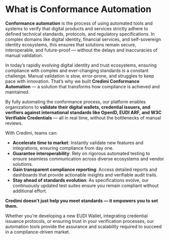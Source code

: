 # What is Conformance Automation

**Conformance automation** is the process of using automated tools and systems to verify that digital products and services strictly adhere to defined technical standards, protocols, and regulatory specifications. In complex domains like digital identity, financial services, and self-sovereign identity ecosystems, this ensures that solutions remain secure, interoperable, and future-proof — without the delays and inaccuracies of manual validation.

In today’s rapidly evolving digital identity and trust ecosystems, ensuring compliance with complex and ever-changing standards is a constant challenge. Manual validation is slow, error-prone, and struggles to keep pace with innovation. That’s why we built **Credimi Conformance Automation** — a solution that transforms how compliance is achieved and maintained.

By fully automating the conformance process, our platform enables organizations to **validate their digital wallets, credential issuers, and verifiers against international standards like OpenID, EUDI ARF, and W3C Verifiable Credentials** — all in real time, without the bottlenecks of manual reviews.

With Credimi, teams can:

- **Accelerate time to market**: Instantly validate new features and integrations, ensuring compliance from day one.
- **Guarantee interoperability**: Rely on rigorous automated testing to ensure seamless communication across diverse ecosystems and vendor solutions.
- **Gain transparent compliance reporting**: Access detailed reports and dashboards that provide actionable insights and verifiable audit trails.
- **Stay ahead of standards evolution**: As specifications evolve, our continuously updated test suites ensure you remain compliant without additional effort.

**Credimi doesn't just help you meet standards — it empowers you to set them.**

Whether you're developing a new EUDI Wallet, integrating credential issuance protocols, or ensuring trust in your verification processes, our automation tools provide the assurance and scalability required to succeed in a compliance-driven market.
